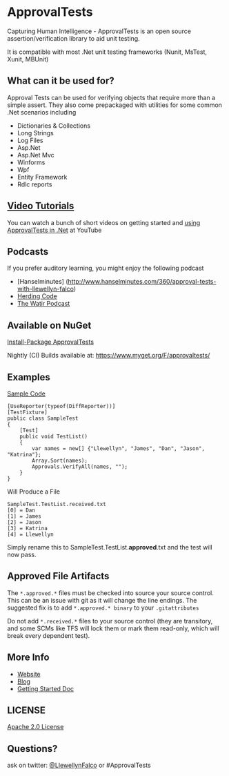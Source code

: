 ApprovalTests
====

Capturing Human Intelligence - ApprovalTests is an open source assertion/verification library to aid unit testing.

It is compatible with most .Net unit testing frameworks (Nunit, MsTest, Xunit, MBUnit)

What can it be used for?
---

Approval Tests can be used for verifying objects that require more than a simple assert. They also come prepackaged with utilities for some common .Net scenarios including


- Dictionaries & Collections
- Long Strings
- Log Files
- Asp.Net
- Asp.Net Mvc
- Winforms
- Wpf
- Entity Framework
- Rdlc reports


[Video Tutorials](http://www.youtube.com/playlist?list=PL0C32F89E8BBB5368)
---

You can watch a bunch of short videos on getting started and [using ApprovalTests in .Net](http://www.youtube.com/playlist?list=PL0C32F89E8BBB5368) at YouTube

Podcasts
---
If you prefer auditory learning, you might enjoy the following podcast 

- [Hanselminutes] (http://www.hanselminutes.com/360/approval-tests-with-llewellyn-falco)
- [Herding Code](http://www.developerfusion.com/media/122649/herding-code-117-llewellyn-falcon-on-approval-tests/)
- [The Watir Podcast](http://watirpodcast.com/podcast-53/)


Available on NuGet
---
[Install-Package ApprovalTests](http://nuget.org/packages/ApprovalTests)

Nightly (CI) Builds available at: https://www.myget.org/F/approvaltests/

Examples
---
[Sample Code](https://github.com/approvals/ApprovalTests.Net/tree/master/ApprovalDemos/GettingStartedDemos)

   	[UseReporter(typeof(DiffReporter))]
	[TestFixture]
	public class SampleTest
	{
		[Test]
		public void TestList()
		{
			var names = new[] {"Llewellyn", "James", "Dan", "Jason", "Katrina"};
			Array.Sort(names);
			Approvals.VerifyAll(names, "");
		}
	}

Will Produce a File 

    SampleTest.TestList.received.txt
    [0] = Dan
    [1] = James
    [2] = Jason
    [3] = Katrina
    [4] = Llewellyn

Simply rename this to SampleTest.TestList.**approved**.txt and the test will now pass.

Approved File Artifacts
---

The `*.approved.*` files must be checked into source your source control. This can be an issue with git as it will change the line endings. 
The suggested fix is to add
`*.approved.* binary` to your `.gitattributes`

Do not add `*.received.*` files to your source control (they are transitory, and some SCMs like TFS will lock them or mark them read-only, which will break every dependent test).



More Info
---

- [Website](http://approvaltests.sourceforge.net/)
- [Blog](http://blog.approvaltests.com/)
- [Getting Started Doc](https://github.com/approvals/ApprovalTests.Net/blob/master/build/Documentation/Approval%20Tests%20-%20Getting%20Started.pdf?raw=true)

	
## LICENSE
[Apache 2.0 License](https://github.com/SignalR/SignalR/blob/master/LICENSE.md)


Questions?
---

ask on twitter: [@LlewellynFalco](https://twitter.com/#!/llewellynfalco) or #ApprovalTests
